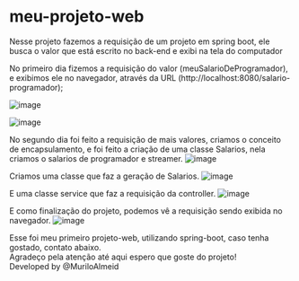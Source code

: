 # meu-projeto-web
Nesse projeto fazemos a requisição de um projeto em spring boot, ele busca o valor que está escrito no back-end e exibi na tela do computador

No primeiro dia fizemos a requisição do valor (meuSalarioDeProgramador), e exibimos ele no navegador, através da URL (http://localhost:8080/salario-programador);

![image](https://github.com/MuriloAlmeid/meu-projeto-web/assets/125038277/72a4e8f6-c40e-4add-97b6-4b8499522c43)

![image](https://github.com/MuriloAlmeid/meu-projeto-web/assets/125038277/ff8daff7-a2f6-462e-aca5-7be702b16d15)

No segundo dia foi feito a requisição de mais valores, criamos o conceito de encapsulamento, e foi feito a criação de uma classe Salarios, nela criamos o salarios de programador e streamer.
![image](https://github.com/MuriloAlmeid/meu-projeto-web/assets/125038277/e20bd531-031e-4ccc-ab72-e9d6b3fb930f)

Criamos uma classe que faz a geração de Salarios.
![image](https://github.com/MuriloAlmeid/meu-projeto-web/assets/125038277/11e2e619-670f-49cb-a54e-79370f231951)

E uma classe service que faz a requisição da controller.
![image](https://github.com/MuriloAlmeid/meu-projeto-web/assets/125038277/11b7d039-0a32-4019-af2d-434d8eea9b36)

E como finalização do projeto, podemos vê a requisição sendo exibida no navegador.
![image](https://github.com/MuriloAlmeid/meu-projeto-web/assets/125038277/4624c135-093e-4933-abdd-4c5c6eb420a5)

<html>Esse foi meu primeiro projeto-web, utilizando spring-boot, caso tenha gostado, contato abaixo.<br>
Agradeço pela atenção até aqui espero que goste do projeto!<br>
Developed by @MuriloAlmeid</html>
